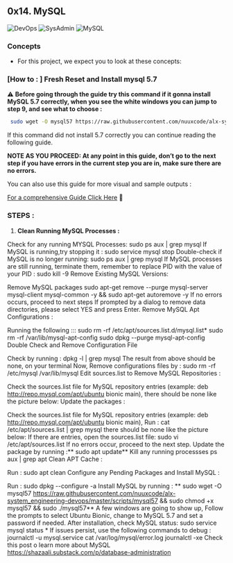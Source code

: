 ## 0x14. MySQL

![DevOps](https://img.shields.io/badge/DevOps-red)
![SysAdmin](https://img.shields.io/badge/SysAdmin-red)
![MySQL](https://img.shields.io/badge/MySQL-red)


### Concepts

* For this project, we expect you to look at these concepts:

### [How to : ] Fresh Reset and Install mysql 5.7

 ⚠️ **Before going through the guide try this command if it gonna install MySQL 5.7 correctly, when you see the white windows you can jump to step 9, and see what to choose :**
```sh
 sudo wget -O mysql57 https://raw.githubusercontent.com/nuuxcode/alx-system_engineering-devops/master/scripts/mysql57 && sudo chmod +x mysql57 &&  sudo ./mysql57
```
If this command did not install 5.7 correctly you can continue reading the following guide.

**NOTE AS YOU PROCEED: At any point in this guide, don’t go to the next step if you have errors in the current step you are in, make sure there are no errors.**

You can also use this guide for more visual and sample outputs :

[For a comprehensive Guide Click Here](https://docs.google.com/document/d/1btVRofXP75Cj90_xq2x8AmzuMPOKq6D_Dt_SCDD6GrU/edit#heading=h.nu0sqigqw1o9) 📄

### STEPS :

1. **Clean Running MySQL Processes :**

Check for any running MYSQL Processes: sudo ps aux | grep mysql
If MySQL is running,try stopping it : sudo service mysql stop
Double-check if MySQL is no longer running: sudo ps aux | grep mysql
If MySQL processes are still running, terminate them, remember to replace PID with the value of your PID : sudo kill -9 <PID>
Remove Existing MySQL Versions:

Remove MySQL packages sudo apt-get remove --purge mysql-server mysql-client mysql-common -y && sudo apt-get autoremove -y
If no errors occurs, proceed to next steps
If prompted by a dialog to remove data directories, please select YES and press Enter.
Remove MySQL Apt Configurations :

Running the following :::
sudo rm -rf /etc/apt/sources.list.d/mysql.list*
sudo rm -rf /var/lib/mysql-apt-config
sudo dpkg --purge mysql-apt-config
Double Check and Remove Configuration File

Check by running : dpkg -l | grep mysql
The result from above should be none, on your terminal
Now, Remove configurations files by : sudo rm -rf /etc/mysql /var/lib/mysql
Edit sources.list to Remove MySQL Repositories :

Check the sources.list file for MySQL repository entries (example: deb http://repo.mysql.com/apt/ubuntu bionic main), there should be none like the picture below:
Update the packages :

Check the sources.list file for MySQL repository entries (example: deb http://repo.mysql.com/apt/ubuntu bionic main),
Run : cat /etc/apt/sources.list | grep mysql
there should be none like the picture below:
If there are entries, open the sources.list file: sudo vi /etc/apt/sources.list
If no errors occur, proceed to the next step.
Update the package by running :** sudo apt update**
Kill any running processses ps aux | grep apt
Clean APT Cache :

Run : sudo apt clean
Configure any Pending Packages and Install MySQL :

Run :
sudo dpkg --configure -a
Install MySQL by running : ** sudo wget -O mysql57 https://raw.githubusercontent.com/nuuxcode/alx-system_engineering-devops/master/scripts/mysql57 && sudo chmod +x mysql57 && sudo ./mysql57**
A few windows are going to show up, Follow the prompts to select Ubuntu Bionic, change to MySQL 5.7 and set a password if needed.
After installation, check MySQL status: sudo service mysql status *
If issues persist, use the following commands to debug :
journalctl -u mysql.service
cat /var/log/mysql/error.log
journalctl -xe
Check this post o learn more about MySQL
https://shazaali.substack.com/p/database-administration
